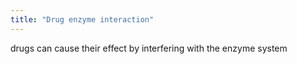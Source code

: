 ```yaml
---
title: "Drug enzyme interaction"
---
```

drugs can cause their effect by interfering with the enzyme system


